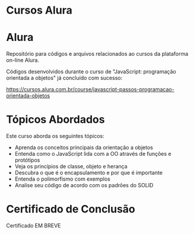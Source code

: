 # Cursos Alura
# Alura

Repositório para códigos e arquivos relacionados ao cursos da plataforma on-line Alura.


Códigos desenvolvidos durante o curso de "JavaScript: programação orientada a objetos" já concluído com sucesso:

https://cursos.alura.com.br/course/javascript-passos-programacao-orientada-objetos

# Tópicos Abordados

Este curso aborda os seguintes tópicos:

- Aprenda os conceitos principais da orientação a objetos<br>
- Entenda como o JavaScript lida com a OO através de funções e protótipos<br>
- Veja os princípios de classe, objeto e herança<br>
- Descubra o que é o encapsulamento e por que é importante<br>
- Entenda o polimorfismo com exemplos<br>
- Analise seu código de acordo com os padrões do SOLID<br>

# Certificado de Conclusão

Certificado EM BREVE


